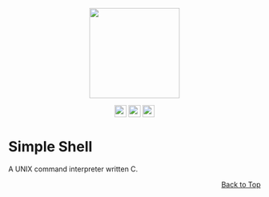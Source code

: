 <a name="readme-top"></a>

<p align="center">
    <p align="center">
        <img src="https://bashlogo.com/img/symbol/png/monochrome_light.png" width="180">
    </p>
    <p align="center">
        <img src="https://img.shields.io/badge/C-00599C?style=for-the-badge&logo=c&logoColor=white" height="24">
        <img src="https://img.shields.io/badge/Shell_Script-121011?style=for-the-badge&logo=gnu-bash&logoColor=white" height="24">
        <img src="https://img.shields.io/badge/Linux-FCC624?style=for-the-badge&logo=linux&logoColor=black" height="24">
    </p>
</p>

# Simple Shell
A UNIX command interpreter written C.


<p align="right"><a href="#readme-top">Back to Top</a></p>
